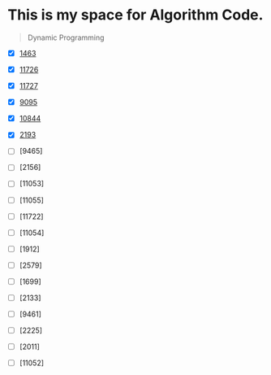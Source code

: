 # This is my space for Algorithm Code.


>Dynamic Programming 

- [x] [1463](https://github.com/namelessing/hello-world/blob/master/1463.cpp)
- [x] [11726](https://github.com/namelessing/hello-world/blob/master/11726.cpp/)
- [x] [11727](https://github.com/namelessing/hello-world/blob/master/11727.cpp/)
- [x] [9095](https://github.com/namelessing/hello-world/blob/master/9095.cpp/)
- [x] [10844](https://github.com/namelessing/hello-world/blob/master/10844.cpp/)
- [x] [2193](https://github.com/namelessing/hello-world/blob/master/2193.cpp/)
- [ ] [9465]
- [ ] [2156]
- [ ] [11053]
- [ ] [11055]
- [ ] [11722]
- [ ] [11054]
- [ ] [1912]
- [ ] [2579]
- [ ] [1699]
- [ ] [2133]
- [ ] [9461]
- [ ] [2225]
- [ ] [2011]
- [ ] [11052]

